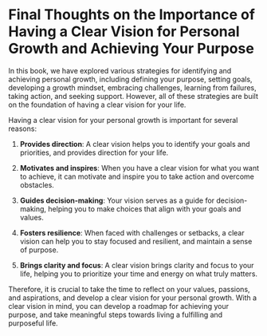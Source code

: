 Final Thoughts on the Importance of Having a Clear Vision for Personal Growth and Achieving Your Purpose
====================================================================================================================

In this book, we have explored various strategies for identifying and achieving personal growth, including defining your purpose, setting goals, developing a growth mindset, embracing challenges, learning from failures, taking action, and seeking support. However, all of these strategies are built on the foundation of having a clear vision for your life.

Having a clear vision for your personal growth is important for several reasons:

1. **Provides direction**: A clear vision helps you to identify your goals and priorities, and provides direction for your life.

2. **Motivates and inspires**: When you have a clear vision for what you want to achieve, it can motivate and inspire you to take action and overcome obstacles.

3. **Guides decision-making**: Your vision serves as a guide for decision-making, helping you to make choices that align with your goals and values.

4. **Fosters resilience**: When faced with challenges or setbacks, a clear vision can help you to stay focused and resilient, and maintain a sense of purpose.

5. **Brings clarity and focus**: A clear vision brings clarity and focus to your life, helping you to prioritize your time and energy on what truly matters.

Therefore, it is crucial to take the time to reflect on your values, passions, and aspirations, and develop a clear vision for your personal growth. With a clear vision in mind, you can develop a roadmap for achieving your purpose, and take meaningful steps towards living a fulfilling and purposeful life.
